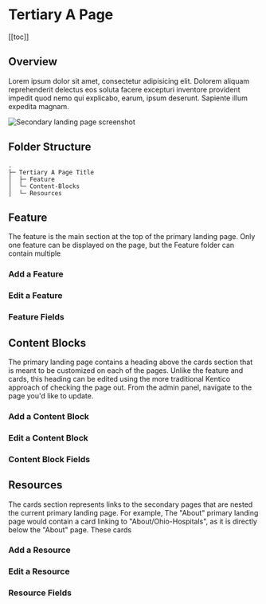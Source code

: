 # Tertiary A Page

[[toc]]

## Overview

Lorem ipsum dolor sit amet, consectetur adipisicing elit. Dolorem aliquam reprehenderit delectus eos soluta facere excepturi inventore provident impedit quod nemo qui explicabo, earum, ipsum deserunt. Sapiente illum expedita magnam.

<img :src="$withBase('/screenshots/tertiary-a.png')" alt="Secondary landing page screenshot">

## Folder Structure

```
.
├─ Tertiary A Page Title
│  ├─ Feature
│  └─ Content-Blocks
│  └─ Resources
```

## Feature

The feature is the main section at the top of the primary landing page. Only one feature can be displayed on the page, but the Feature folder can contain multiple

### Add a Feature
<Feature-Add />

### Edit a Feature
<Feature-Edit />

### Feature Fields
<Feature-Fields />

## Content Blocks

The primary landing page contains a heading above the cards section that is meant to be customized on each of the pages. Unlike the feature and cards, this heading can be edited using the more traditional Kentico approach of checking the page out. From the admin panel, navigate to the page you'd like to update.

### Add a Content Block
<ContentBlock-Add />

### Edit a Content Block
<ContentBlock-Edit />

### Content Block Fields
<ContentBlock-Fields />

## Resources

The cards section represents links to the secondary pages that are nested the current primary landing page. For example, The "About" primary landing page would contain a card linking to "About/Ohio-Hospitals", as it is directly below the "About" page. These cards

### Add a Resource
<Resource-Add />

### Edit a Resource
<Resource-Edit />

### Resource Fields
<Resource-Fields />
